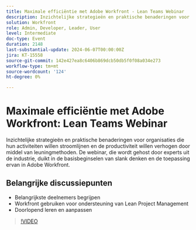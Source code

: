 ```yaml
---
title: Maximale efficiëntie met Adobe Workfront - Lean Teams Webinar
description: Inzichtelijke strategieën en praktische benaderingen voor organisaties die hun activiteiten willen stroomlijnen en de productiviteit willen verhogen door middel van leuningmethoden. De webinar, gehost door experts uit de branche, duikt in de basisbeginselen van slank denken en de toepassing ervan binnen Adobe Workfront.Key Discussion Points - Understanding Lean Principal ​ Using Workfront to Support Lean Project ManagementContinue Learning and Adaptation
solution: Workfront
role: Admin, Developer, Leader, User
level: Intermediate
doc-type: Event
duration: 2148
last-substantial-update: 2024-06-07T00:00:00Z
jira: KT-15558
source-git-commit: 142e427ea8c6406b869dcb50db5f0f08a034e273
workflow-type: tm+mt
source-wordcount: '124'
ht-degree: 0%

---
```



# Maximale efficiëntie met Adobe Workfront: Lean Teams Webinar

Inzichtelijke strategieën en praktische benaderingen voor organisaties die hun activiteiten willen stroomlijnen en de productiviteit willen verhogen door middel van leuningmethoden. De webinar, die wordt gehost door experts uit de industrie, duikt in de basisbeginselen van slank denken en de toepassing ervan in Adobe Workfront.

## Belangrijke discussiepunten

* Belangrijkste deelnemers begrijpen
* Workfront gebruiken voor ondersteuning van Lean Project Management
* Doorlopend leren en aanpassen

>[!VIDEO](https://video.tv.adobe.com/v/3429287/?learn=on)
